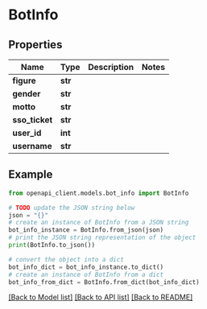 # BotInfo


## Properties

Name | Type | Description | Notes
------------ | ------------- | ------------- | -------------
**figure** | **str** |  | 
**gender** | **str** |  | 
**motto** | **str** |  | 
**sso_ticket** | **str** |  | 
**user_id** | **int** |  | 
**username** | **str** |  | 

## Example

```python
from openapi_client.models.bot_info import BotInfo

# TODO update the JSON string below
json = "{}"
# create an instance of BotInfo from a JSON string
bot_info_instance = BotInfo.from_json(json)
# print the JSON string representation of the object
print(BotInfo.to_json())

# convert the object into a dict
bot_info_dict = bot_info_instance.to_dict()
# create an instance of BotInfo from a dict
bot_info_from_dict = BotInfo.from_dict(bot_info_dict)
```
[[Back to Model list]](../README.md#documentation-for-models) [[Back to API list]](../README.md#documentation-for-api-endpoints) [[Back to README]](../README.md)



